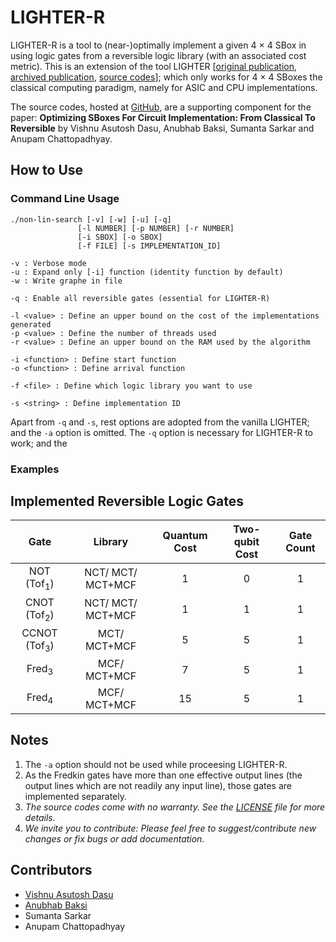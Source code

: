 
# LIGHTER-R #
LIGHTER-R is a tool to (near-)optimally implement a given 4 × 4 SBox in using logic gates from a reversible logic library (with an associated cost metric). This is an extension of the tool LIGHTER [[original publication](https://tosc.iacr.org/index.php/ToSC/article/view/806), [archived publication](https://eprint.iacr.org/2017/101), [source codes](http://jeremy.jean.free.fr/pub/fse2018_layer_implementations.tar.gz)]; which only works for 4 × 4 SBoxes the classical computing paradigm, namely for ASIC and CPU implementations.

The source codes, hosted at [GitHub](https://github.com/vdasu/lighter-r), are a supporting component for the paper:
**Optimizing SBoxes For Circuit Implementation: From Classical To Reversible**
by Vishnu Asutosh Dasu, Anubhab Baksi, Sumanta Sarkar and Anupam Chattopadhyay.



## How to Use ##

### Command Line Usage ###
    ./non-lin-search [-v] [-w] [-u] [-q]
                   [-l NUMBER] [-p NUMBER] [-r NUMBER]
                   [-i SBOX] [-o SBOX]
                   [-f FILE] [-s IMPLEMENTATION_ID]

    -v : Verbose mode
    -u : Expand only [-i] function (identity function by default)
    -w : Write graphe in file
    
    -q : Enable all reversible gates (essential for LIGHTER-R)

    -l <value> : Define an upper bound on the cost of the implementations generated
    -p <value> : Define the number of threads used
    -r <value> : Define an upper bound on the RAM used by the algorithm

    -i <function> : Define start function
    -o <function> : Define arrival function

    -f <file> : Define which logic library you want to use

    -s <string> : Define implementation ID

Apart from `-q` and `-s`, rest options are adopted from the vanilla LIGHTER; and the `-a` option is omitted. The `-q` option is necessary for LIGHTER-R to work; and the 

### Examples ###

## Implemented Reversible Logic Gates ##
|            Gate            |      Library      |  Quantum Cost  | Two-qubit Cost  | Gate Count |
|:--------------------------:|:-----------------:|:--------------:|:---------------:|:----------:|
|   NOT (Tof<sub>1</sub>)    | NCT/ MCT/ MCT+MCF |         1      |         0       |     1      |
|   CNOT  (Tof<sub>2</sub>)  | NCT/ MCT/ MCT+MCF |         1      |         1       |     1      |
| CCNOT (Tof<sub>3</sub>)    |    MCT/ MCT+MCF   |         5      |         5       |     1      |
|     Fred<sub>3</sub>       |    MCF/ MCT+MCF   |         7      |         5       |     1      |
|     Fred<sub>4</sub>       |    MCF/ MCT+MCF   |        15      |         5       |     1      |


## Notes ##
1. The `-a` option should not be used while proceesing LIGHTER-R. 
2. As the Fredkin gates have more than one effective output lines (the output lines which are not readily any input line), those gates are implemented separately.
3. *The source codes come with no warranty. See the [LICENSE](./LICENSE) file for more details.*
4. *We invite you to contribute: Please feel free to suggest/contribute new changes or fix bugs or add documentation.*

## Contributors ##
* [Vishnu Asutosh Dasu](mailto:vishnu.asutosh@learner.manipal.edu)
* [Anubhab Baksi](mailto:anubhab001@e.ntu.edu.sg)
* Sumanta Sarkar
* Anupam Chattopadhyay
